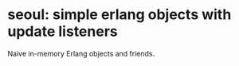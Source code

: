 seoul: simple erlang objects with update listeners
=====

Naive in-memory Erlang objects and friends.
